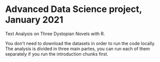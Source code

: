 # Advanced Data Science project, January 2021
Text Analysis on Three Dystopian Novels with R.

You don't need to download the datasets in order to run the code locally.
The analysis is divided in three main partes, you can run each of them separately if you run the introduction chunks first.


